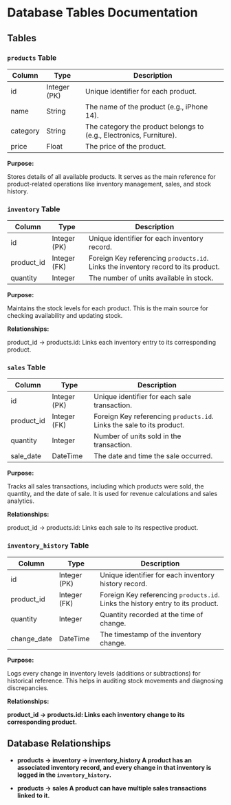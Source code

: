# Database Tables Documentation

## Tables

### `products` Table

| Column   | Type         | Description                                                         |
| -------- | ------------ | ------------------------------------------------------------------- |
| id       | Integer (PK) | Unique identifier for each product.                                 |
| name     | String       | The name of the product (e.g., iPhone 14).                          |
| category | String       | The category the product belongs to (e.g., Electronics, Furniture). |
| price    | Float        | The price of the product.                                           |

<b>Purpose:</b>

Stores details of all available products. It serves as the main reference for product-related operations like inventory management, sales, and stock history.


###  `inventory` Table
| Column      | Type         | Description                                                                       |
| ----------- | ------------ | --------------------------------------------------------------------------------- |
| id          | Integer (PK) | Unique identifier for each inventory record.                                      |
| product_id | Integer (FK) | Foreign Key referencing `products.id`. Links the inventory record to its product. |
| quantity    | Integer      | The number of units available in stock.                                           |

<b>Purpose:</b>

Maintains the stock levels for each product. This is the main source for checking availability and updating stock.

<b>Relationships:</b>

product_id → products.id: Links each inventory entry to its corresponding product.

### `sales` Table
| Column      | Type         | Description                                                           |
| ----------- | ------------ | --------------------------------------------------------------------- |
| id          | Integer (PK) | Unique identifier for each sale transaction.                          |
| product_id | Integer (FK) | Foreign Key referencing `products.id`. Links the sale to its product. |
| quantity    | Integer      | Number of units sold in the transaction.                              |
| sale_date  | DateTime     | The date and time the sale occurred.                                  |

<b>Purpose:</b>

Tracks all sales transactions, including which products were sold, the quantity, and the date of sale. It is used for revenue calculations and sales analytics.

<b>Relationships:</b>

product_id → products.id: Links each sale to its respective product.

### `inventory_history` Table
| Column       | Type         | Description                                                                    |
| ------------ | ------------ | ------------------------------------------------------------------------------ |
| id           | Integer (PK) | Unique identifier for each inventory history record.                           |
| product_id  | Integer (FK) | Foreign Key referencing `products.id`. Links the history entry to its product. |
| quantity     | Integer      | Quantity recorded at the time of change.                                       |
| change_date | DateTime     | The timestamp of the inventory change.                                         |

<b>Purpose:</b>

Logs every change in inventory levels (additions or subtractions) for historical reference. This helps in auditing stock movements and diagnosing discrepancies.

<b>Relationships:<b/>

product_id → products.id: Links each inventory change to its corresponding product.

## Database Relationships
* products → inventory → inventory_history
  A product has an associated inventory record, and every change in that inventory is logged in the `inventory_history`.

* products → sales
  A product can have multiple sales transactions linked to it.


